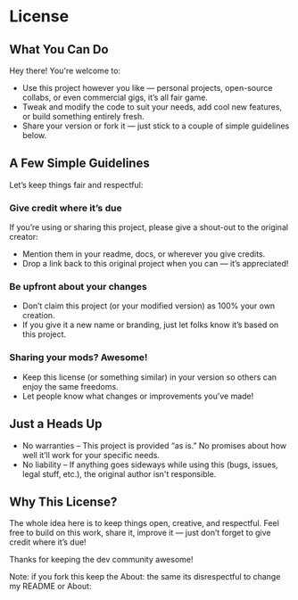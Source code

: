 # License

## What You Can Do
Hey there! You're welcome to:

- Use this project however you like — personal projects, open-source collabs, or even commercial gigs, it’s all fair game.
- Tweak and modify the code to suit your needs, add cool new features, or build something entirely fresh.
- Share your version or fork it — just stick to a couple of simple guidelines below.

## A Few Simple Guidelines
Let’s keep things fair and respectful:

### Give credit where it’s due
If you’re using or sharing this project, please give a shout-out to the original creator:

- Mention them in your readme, docs, or wherever you give credits.
- Drop a link back to this original project when you can — it’s appreciated!

### Be upfront about your changes

- Don’t claim this project (or your modified version) as 100% your own creation.
- If you give it a new name or branding, just let folks know it’s based on this project.

### Sharing your mods? Awesome!

- Keep this license (or something similar) in your version so others can enjoy the same freedoms.
- Let people know what changes or improvements you’ve made!

## Just a Heads Up
- No warranties – This project is provided “as is.” No promises about how well it’ll work for your specific needs.
- No liability – If anything goes sideways while using this (bugs, issues, legal stuff, etc.), the original author isn't responsible.

## Why This License?
The whole idea here is to keep things open, creative, and respectful. Feel free to build on this work, share it, improve it — just don’t forget to give credit where it’s due!

Thanks for keeping the dev community awesome!

Note: if you fork this keep the About: the same its disrespectful to change my README or About:
